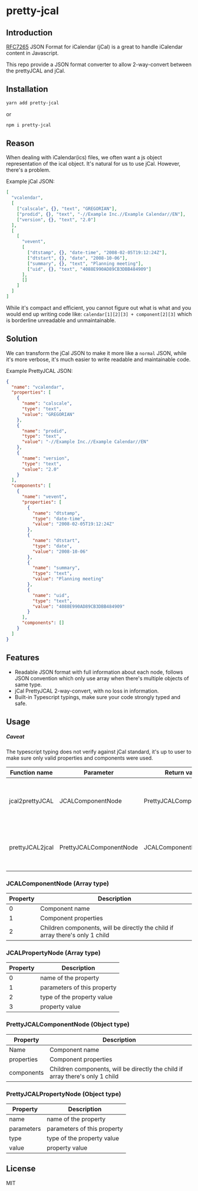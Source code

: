 # pretty-jcal

## Introduction

[RFC7265](https://tools.ietf.org/html/rfc7265) JSON Format for iCalendar (jCal) is a great to handle iCalendar content in Javascript.

This repo provide a JSON format converter to allow 2-way-convert between the prettyJCAL and jCal.

## Installation

```bash
yarn add pretty-jcal
```

or

```bash
npm i pretty-jcal
```

## Reason

When dealing with iCalendar(ics) files, we often want a js object representation of the ical object. It's natural for us to use jCal. However, there's a problem.

Example jCal JSON:

```json
[
  "vcalendar",
  [
    ["calscale", {}, "text", "GREGORIAN"],
    ["prodid", {}, "text", "-//Example Inc.//Example Calendar//EN"],
    ["version", {}, "text", "2.0"]
  ],
  [
    [
      "vevent",
      [
        ["dtstamp", {}, "date-time", "2008-02-05T19:12:24Z"],
        ["dtstart", {}, "date", "2008-10-06"],
        ["summary", {}, "text", "Planning meeting"],
        ["uid", {}, "text", "4088E990AD89CB3DBB484909"]
      ],
      []
    ]
  ]
]
```

While it's compact and efficient, you cannot figure out what is what and you would end up writing code like: `calendar[1][2][3] + component[2][3]` which is borderline unreadable and unmaintainable.

## Solution

We can transform the jCal JSON to make it more like a `normal` JSON, while it's more verbose, it's much easier to write readable and maintainable code.

Example PrettyJCAL JSON:

```json
{
  "name": "vcalendar",
  "properties": [
    {
      "name": "calscale",
      "type": "text",
      "value": "GREGORIAN"
    },
    {
      "name": "prodid",
      "type": "text",
      "value": "-//Example Inc.//Example Calendar//EN"
    },
    {
      "name": "version",
      "type": "text",
      "value": "2.0"
    }
  ],
  "components": [
    {
      "name": "vevent",
      "properties": [
        {
          "name": "dtstamp",
          "type": "date-time",
          "value": "2008-02-05T19:12:24Z"
        },
        {
          "name": "dtstart",
          "type": "date",
          "value": "2008-10-06"
        },
        {
          "name": "summary",
          "type": "text",
          "value": "Planning meeting"
        },
        {
          "name": "uid",
          "type": "text",
          "value": "4088E990AD89CB3DBB484909"
        }
      ],
      "components": []
    }
  ]
}
```

## Features

- Readable JSON format with full information about each node, follows JSON convention which only use array when there's multiple objects of same type.
- jCal PrettyJCAL 2-way-convert, with no loss in information.
- Built-in Typescript typings, make sure your code strongly typed and safe.

## Usage

##### Caveat

The typescript typing does not verify against jCal standard, it's up to user to make sure only valid properties and components were used.

| Function name   | Parameter               | Return value            | Description                                     |
| --------------- | ----------------------- | ----------------------- | ----------------------------------------------- |
| jcal2prettyJCAL | JCALComponentNode       | PrettyJCALComponentNode | Convert standard jCal to prettyJCAL JSON format |
| prettyJCAL2jcal | PrettyJCALComponentNode | JCALComponentNode       | Convert prettyJCAL JSON format to standard jCal |

### JCALComponentNode (Array type)

| Property | Description                                                                   |
| -------- | ----------------------------------------------------------------------------- |
| 0        | Component name                                                                |
| 1        | Component properties                                                          |
| 2        | Children components, will be directly the child if array there's only 1 child |

### JCALPropertyNode (Array type)

| Property | Description                 |
| -------- | --------------------------- |
| 0        | name of the property        |
| 1        | parameters of this property |
| 2        | type of the property value  |
| 3        | property value              |

### PrettyJCALComponentNode (Object type)

| Property   | Description                                                                   |
| ---------- | ----------------------------------------------------------------------------- |
| Name       | Component name                                                                |
| properties | Component properties                                                          |
| components | Children components, will be directly the child if array there's only 1 child |

### PrettyJCALPropertyNode (Object type)

| Property   | Description                 |
| ---------- | --------------------------- |
| name       | name of the property        |
| parameters | parameters of this property |
| type       | type of the property value  |
| value      | property value              |

## License

MIT
